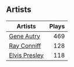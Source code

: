 ## Artists
Artists | Plays 
----- | -----: 
[Gene Autry](/artists/gene-autry-1800) | 469
[Ray Conniff](/artists/ray-conniff-104848) | 128
[Elvis Presley](/artists/elvis-presley-1014) | 118

